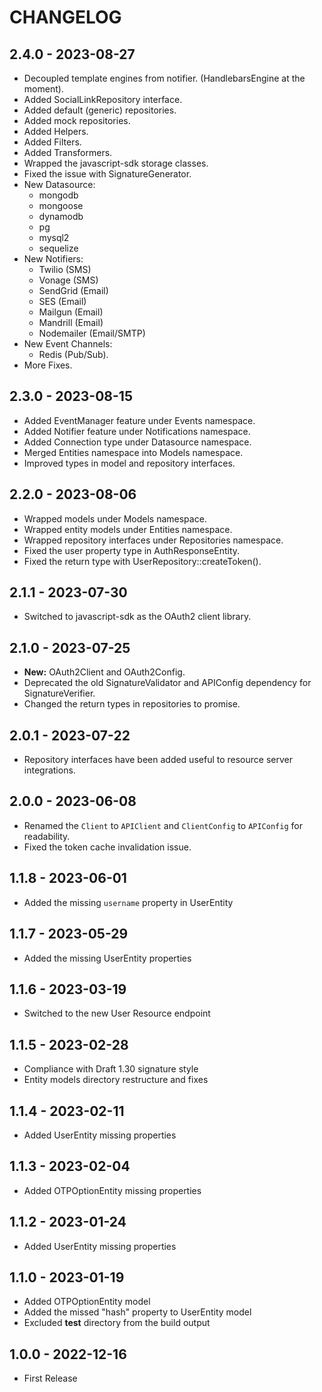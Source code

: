 # CHANGELOG

## 2.4.0 - 2023-08-27

* Decoupled template engines from notifier. (HandlebarsEngine at the moment).
* Added SocialLinkRepository interface.
* Added default (generic) repositories.
* Added mock repositories.
* Added Helpers.
* Added Filters.
* Added Transformers.
* Wrapped the javascript-sdk storage classes.
* Fixed the issue with SignatureGenerator.
* New Datasource:
  - mongodb
  - mongoose
  - dynamodb
  - pg
  - mysql2
  - sequelize
* New Notifiers:
  - Twilio (SMS)
  - Vonage (SMS)
  - SendGrid (Email)
  - SES (Email)
  - Mailgun (Email)
  - Mandrill (Email)
  - Nodemailer (Email/SMTP)
* New Event Channels:
  - Redis (Pub/Sub).
* More Fixes.

## 2.3.0 - 2023-08-15

* Added EventManager feature under Events namespace.
* Added Notifier feature under Notifications namespace.
* Added Connection type under Datasource namespace.
* Merged Entities namespace into Models namespace.
* Improved types in model and repository interfaces.

## 2.2.0 - 2023-08-06

* Wrapped models under Models namespace.
* Wrapped entity models under Entities namespace.
* Wrapped repository interfaces under Repositories namespace.
* Fixed the user property type in AuthResponseEntity.
* Fixed the return type with UserRepository::createToken().

## 2.1.1 - 2023-07-30

* Switched to javascript-sdk as the OAuth2 client library.

## 2.1.0 - 2023-07-25

* **New:** OAuth2Client and OAuth2Config.
* Deprecated the old SignatureValidator and APIConfig dependency for SignatureVerifier.
* Changed the return types in repositories to promise.

## 2.0.1 - 2023-07-22

* Repository interfaces have been added useful to resource server integrations. 

## 2.0.0 - 2023-06-08

* Renamed the `Client` to `APIClient` and `ClientConfig` to `APIConfig` for readability.
* Fixed the token cache invalidation issue.

## 1.1.8 - 2023-06-01

* Added the missing `username` property in UserEntity

## 1.1.7 - 2023-05-29

* Added the missing UserEntity properties

## 1.1.6 - 2023-03-19

* Switched to the new User Resource endpoint

## 1.1.5 - 2023-02-28

* Compliance with Draft 1.30 signature style
* Entity models directory restructure and fixes

## 1.1.4 - 2023-02-11

* Added UserEntity missing properties

## 1.1.3 - 2023-02-04

* Added OTPOptionEntity missing properties

## 1.1.2 - 2023-01-24

* Added UserEntity missing properties

## 1.1.0 - 2023-01-19

* Added OTPOptionEntity model
* Added the missed "hash" property to UserEntity model
* Excluded __test__ directory from the build output

## 1.0.0 - 2022-12-16

* First Release

